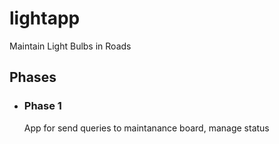 # lightapp

Maintain Light Bulbs in Roads

## Phases
  - ### Phase 1
    App for send queries to maintanance board, manage status
